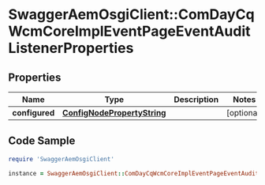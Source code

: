# SwaggerAemOsgiClient::ComDayCqWcmCoreImplEventPageEventAuditListenerProperties

## Properties

Name | Type | Description | Notes
------------ | ------------- | ------------- | -------------
**configured** | [**ConfigNodePropertyString**](ConfigNodePropertyString.md) |  | [optional] 

## Code Sample

```ruby
require 'SwaggerAemOsgiClient'

instance = SwaggerAemOsgiClient::ComDayCqWcmCoreImplEventPageEventAuditListenerProperties.new(configured: null)
```



